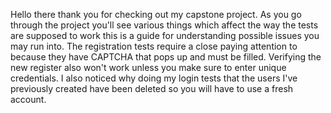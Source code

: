 Hello there thank you for checking out my capstone project. As you go through
the project you'll see various things which affect the way the tests are supposed to work
this is a guide for understanding possible issues you may run into. 
The registration tests require a close paying attention to because they have CAPTCHA that pops up and must be filled.
Verifying the new register also won't work unless you make sure to enter unique credentials.
I also noticed why doing my login tests that the users I've previously created have been deleted so you will have to use a
fresh account. 